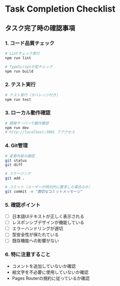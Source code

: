 # Task Completion Checklist

## タスク完了時の確認事項

### 1. コード品質チェック
```bash
# Lintチェック実行
npm run lint

# TypeScriptの型チェック
npm run build
```

### 2. テスト実行
```bash
# テスト実行（カバレッジ付き）
npm run test
```

### 3. ローカル動作確認
```bash
# 開発サーバーで動作確認
npm run dev
# http://localhost:3001 でアクセス
```

### 4. Git管理
```bash
# 変更内容の確認
git status
git diff

# ステージング
git add .

# コミット（ユーザーが明示的に要求した場合のみ）
git commit -m "適切なコミットメッセージ"
```

### 5. 確認ポイント
- [ ] 日本語UIテキストが正しく表示される
- [ ] レスポンシブデザインが機能している
- [ ] エラーハンドリングが適切
- [ ] 型安全性が保たれている
- [ ] 既存機能への影響がない

### 6. 特に注意すること
- コメントを追加していないか確認
- 絵文字を不必要に使用していないか確認
- Pages Routerの規約に従っているか確認